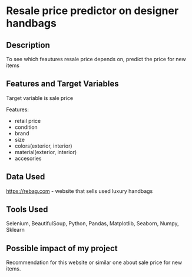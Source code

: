 # Resale price predictor on designer handbags


## Description
To see which feautures resale price depends on, predict the price for new items

## Features and Target Variables
Target variable is sale price

Features: 
- retail price
- condition
- brand
- size
- colors(exterior, interior)
- material(exterior, interior)
- accesories

## Data Used 
https://rebag.com - website that sells used luxury handbags

## Tools Used 
Selenium, BeautifulSoup, Python, Pandas, Matplotlib, Seaborn, Numpy, Sklearn

## Possible impact of my project
Recommendation for this website or similar one about sale price for new items.
